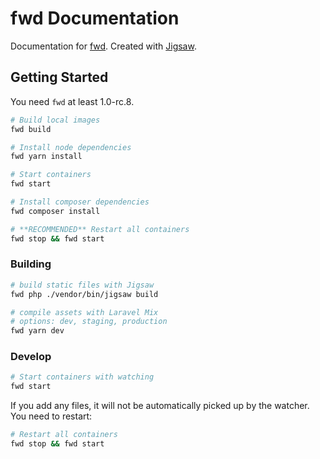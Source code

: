 # fwd Documentation

Documentation for [fwd](https://github.com/fireworkweb/fwd). Created with [Jigsaw](https://jigsaw.tighten.co).

## Getting Started

You need `fwd` at least 1.0-rc.8.

```bash
# Build local images
fwd build

# Install node dependencies
fwd yarn install

# Start containers
fwd start

# Install composer dependencies
fwd composer install

# **RECOMMENDED** Restart all containers
fwd stop && fwd start
```

### Building

```bash
# build static files with Jigsaw
fwd php ./vendor/bin/jigsaw build

# compile assets with Laravel Mix
# options: dev, staging, production
fwd yarn dev
```

### Develop

```bash
# Start containers with watching
fwd start
```

If you add any files, it will not be automatically picked up by the watcher. You need to restart:

```bash
# Restart all containers
fwd stop && fwd start
```
